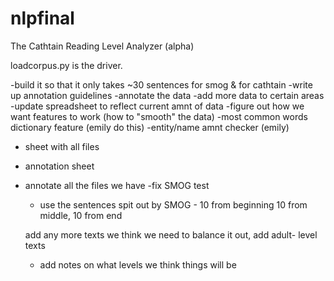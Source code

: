 # nlpfinal

The Cathtain Reading Level Analyzer (alpha)

loadcorpus.py is the driver.

-build it so that it only takes ~30 sentences for smog & for cathtain
-write up annotation guidelines
-annotate the data
-add more data to certain areas
-update spreadsheet to reflect current amnt of data
-figure out how we want features to work (how to "smooth" the data)
-most common words dictionary feature (emily do this)
-entity/name amnt checker (emily)


- sheet with all files
- annotation sheet
- annotate all the files we have
	-fix SMOG test
	- use the sentences spit out by SMOG - 10 	from beginning 10 from middle, 10 from end
	
	add any more texts we think we need to 		balance it out, add adult- level texts
	
	- add notes on what levels we think things will 	be
